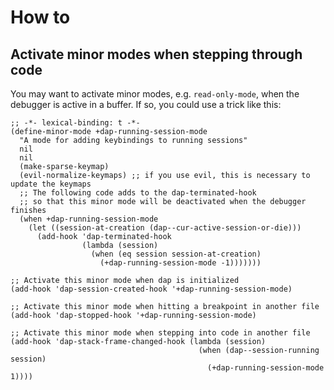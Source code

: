 How to
======

## Activate minor modes when stepping through code

You may want to activate minor modes, e.g. `read-only-mode`, when the debugger is active in a buffer. If so, you could use a trick like this:

```elisp
;; -*- lexical-binding: t -*-
(define-minor-mode +dap-running-session-mode
  "A mode for adding keybindings to running sessions"
  nil
  nil
  (make-sparse-keymap)
  (evil-normalize-keymaps) ;; if you use evil, this is necessary to update the keymaps
  ;; The following code adds to the dap-terminated-hook
  ;; so that this minor mode will be deactivated when the debugger finishes
  (when +dap-running-session-mode
    (let ((session-at-creation (dap--cur-active-session-or-die)))
      (add-hook 'dap-terminated-hook
                (lambda (session)
                  (when (eq session session-at-creation)
                    (+dap-running-session-mode -1)))))))

;; Activate this minor mode when dap is initialized
(add-hook 'dap-session-created-hook '+dap-running-session-mode)

;; Activate this minor mode when hitting a breakpoint in another file
(add-hook 'dap-stopped-hook '+dap-running-session-mode)

;; Activate this minor mode when stepping into code in another file
(add-hook 'dap-stack-frame-changed-hook (lambda (session)
                                          (when (dap--session-running session)
                                            (+dap-running-session-mode 1))))
```
